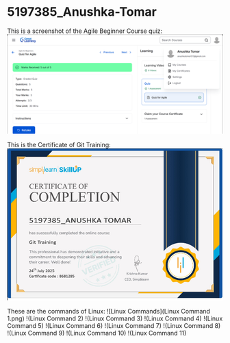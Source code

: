 # 5197385_Anushka-Tomar

This is a screenshot of the Agile Beginner Course quiz:
![ScreenshotAgileBeginner](ScreenshotAgileBeginner.png)

This is the Certificate of Git Training:
![GitTrainingSimpliLearn](GitTrainingSimpliLearn.png)

These are the commands of Linux:
![Linux Commands](Linux Command 1.png)
!(Linux Command 2)
!(Linux Command 3)
!(Linux Command 4)
!(Linux Command 5)
!(Linux Command 6)
!(Linux Command 7)
!(Linux Command 8)
!(Linux Command 9)
!(Linux Command 10)
!(Linux Command 11)